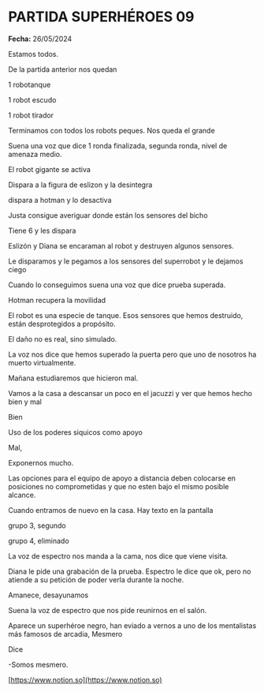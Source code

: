 # PARTIDA SUPERHÉROES 09

**Fecha:** 26/05/2024

Estamos todos. 

De la partida anterior nos quedan

1 robotanque

1 robot escudo

1 robot tirador

Terminamos con todos los robots peques. Nos queda el grande

Suena una voz que dice 1 ronda finalizada, segunda ronda, nivel de amenaza medio. 

El robot gigante se activa

Dispara a la figura de eslizon y la desintegra

dispara a hotman y lo desactiva

Justa consigue averiguar donde están los sensores del bicho

Tiene 6 y les dispara

Eslizón y Diana se encaraman al robot y destruyen algunos sensores.  

Le disparamos y le pegamos a los sensores del superrobot y le dejamos ciego

Cuando lo conseguimos suena una voz que dice prueba superada. 

Hotman recupera la movilidad

El robot es una especie de tanque. Esos sensores que hemos destruido, están desprotegidos a propósito. 

El daño no es real, sino simulado. 

La voz nos dice que hemos superado la puerta pero que uno de nosotros ha muerto virtualmente. 

Mañana estudiaremos que hicieron mal. 

Vamos a la casa a descansar un poco en el jacuzzi y ver que hemos hecho bien y mal

Bien

Uso de los poderes siquicos como apoyo

Mal, 

Exponernos mucho. 

Las opciones para el equipo de apoyo a distancia deben colocarse en posiciones no comprometidas y que no esten bajo el mismo posible alcance. 

Cuando entramos de nuevo en la casa. Hay texto en la pantalla

grupo 3, segundo

grupo 4, eliminado

La voz de espectro nos manda a la cama, nos dice que viene visita. 

Diana le pide una grabación de la prueba. Espectro le dice que ok, pero no atiende a su petición de poder verla durante la noche. 

Amanece, desayunamos

Suena la voz de espectro que nos pide reunirnos en el salón. 

Aparece un superhéroe negro, han eviado a vernos a uno de los mentalistas más famosos de arcadia, Mesmero

Dice

-Somos mesmero. 

[https://www.notion.so](https://www.notion.so)